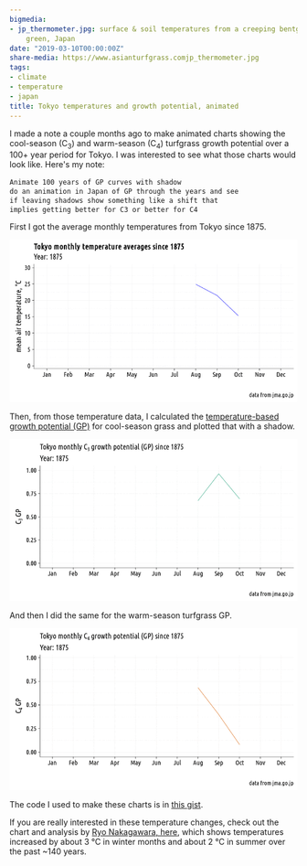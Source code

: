 ```yaml
---
bigmedia:
- jp_thermometer.jpg: surface & soil temperatures from a creeping bentgrass putting
    green, Japan
date: "2019-03-10T00:00:00Z"
share-media: https://www.asianturfgrass.comjp_thermometer.jpg
tags:
- climate
- temperature
- japan
title: Tokyo temperatures and growth potential, animated
---
```


I made a note a couple months ago to make animated charts showing the cool-season (C<sub>3</sub>) and warm-season (C<sub>4</sub>) turfgrass growth potential over a 100+ year period for Tokyo. I was interested to see what those charts would look like. Here's my note:

```
Animate 100 years of GP curves with shadow
do an animation in Japan of GP through the years and see
if leaving shadows show something like a shift that
implies getting better for C3 or better for C4
```

First I got the average monthly temperatures from Tokyo since 1875.

![monthly temperature Tokyo](tokyo_temperature.gif)

Then, from those temperature data, I calculated the [temperature-based growth potential (GP)](https://www.asianturfgrass.com/2017-09-01-gp-explained-photos/) for cool-season grass and plotted that with a shadow.

![c3 gp at Tokyo](tokyo_c3.gif)

And then I did the same for the warm-season turfgrass GP.

![c4 gp at Tokyo](tokyo_c4.gif)

The code I used to make these charts is in [this gist](https://gist.github.com/micahwoods/a01d0394d057c455e5607caeaecd6a7a).

If you are really interested in these temperature changes, check out the chart and analysis by [Ryo Nakagawara, here](https://twitter.com/R_by_Ryo/status/1101808344384233473), which shows temperatures increased by about 3 °C in winter months and about 2 °C in summer over the past ~140 years.

